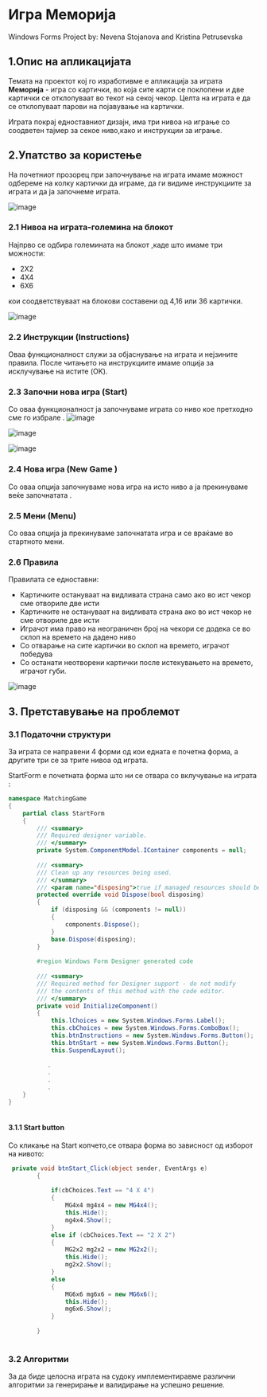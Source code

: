  
# **Игра Меморија** 
 
Windows Forms Project by: Nevena Stojanova and Kristina Petrusevska 
 
## 1.Опис на апликацијата 
 
 Темата на проектот кој го изработивме е апликација за играта  **Меморија** - игра со картички, во која сите карти се поклопени и две картички се отклопуваат во текот на секој чекор. Целта на играта е да се отклопуваат парови на појавување на картички.
 
 Играта покрај едноставниот дизајн, има три нивоа на играње со соодветен тајмер за секое ниво,како и инструкции за играње.
 
## 2.Упатство за користење
 
На почетниот прозорец при започнување на играта имаме можност одбереме на колку картички да играме, да ги видиме инструкциите за играта и да ја започнеме играта.
 
 
![image](https://cloud.githubusercontent.com/assets/28963796/26524262/bbd61496-432d-11e7-9049-05aa92c776cb.png)
 
 
### 2.1 Нивоа на играта-големина на блокот 
 
Најпрво се одбира големината на блокот ,каде што имаме три можности:
 
* 2X2
* 4X4
* 6X6
 
кои соодветствуваат на блокови составени од 4,16 или 36 картички.
 
![image](https://cloud.githubusercontent.com/assets/28963796/26524542/8ecfb0de-4336-11e7-8537-95f12c75dd09.png)
 
### 2.2 Инструкции (Instructions)
 
Оваа функционалност служи за објаснување на играта и нејзините правила. После читањето на инструкциите имаме опција за исклучување на истите (OK).
 
### 2.3 Започни нова игра (Start)
 
Со оваа функционалност ја започнуваме играта со ниво кое претходно сме го избрале .
![image](https://cloud.githubusercontent.com/assets/28963796/26524547/a9c710da-4336-11e7-8be6-372eb964249f.png)
 
![image](https://cloud.githubusercontent.com/assets/28963796/26524552/c14706a2-4336-11e7-874d-8b133e392c7f.png)
 
![image](https://cloud.githubusercontent.com/assets/28963796/26524553/cf170930-4336-11e7-929f-400d01d5e718.png)
 
 
### 2.4 Нова игра (New Game )
 
Со оваа опција започнуваме нова игра на исто ниво а ја прекинуваме веќе започнатата .
 
### 2.5 Мени (Menu)
 
Со оваа опција ја прекинуваме започнатата игра и се враќаме во стартното мени. 
 
### 2.6 Правила
 
Правилата се едноставни:
 
* Картичките остануваат на видливата страна само ако во ист чекор сме отвориле две исти
* Картичките не остануваат на видливата страна ако во ист чекор не сме отвориле две исти
* Играчот има право на неограничен број на чекори се додека се во склоп на времето на дадено ниво
* Со отварање на сите картички во склоп на времето, играчот победува
* Со останати неотворени картички после истекувањето на времето, играчот губи.
 
![image](https://cloud.githubusercontent.com/assets/28963796/26524558/15246f1c-4337-11e7-9342-8f3a33070a49.png)
 
## 3. Претставување на проблемот
 
### 3.1 Податочни структури
 
За играта се направени 4 форми од кои едната е почетна форма, а другите три се за трите нивоа од играта.
 
StartForm e почетната форма што ни се отвара со вклучување на играта :
 
```c#
namespace MatchingGame
{
    partial class StartForm
    {
        /// <summary>
        /// Required designer variable.
        /// </summary>
        private System.ComponentModel.IContainer components = null;
 
        /// <summary>
        /// Clean up any resources being used.
        /// </summary>
        /// <param name="disposing">true if managed resources should be disposed; otherwise, false.</param>
        protected override void Dispose(bool disposing)
        {
            if (disposing && (components != null))
            {
                components.Dispose();
            }
            base.Dispose(disposing);
        }
 
        #region Windows Form Designer generated code
 
        /// <summary>
        /// Required method for Designer support - do not modify
        /// the contents of this method with the code editor.
        /// </summary>
        private void InitializeComponent()
        {
            this.lChoices = new System.Windows.Forms.Label();
            this.cbChoices = new System.Windows.Forms.ComboBox();
            this.btnInstructions = new System.Windows.Forms.Button();
            this.btnStart = new System.Windows.Forms.Button();
            this.SuspendLayout();
           
           .
           .
           .
           .
    }
}
 
```
 
#### 3.1.1 Start button
 
Со кликање на Start копчето,се отвара форма во зависност од изборот на нивото:
 
```c#
 private void btnStart_Click(object sender, EventArgs e)
        {
            
            if(cbChoices.Text == "4 X 4")
            {
                MG4x4 mg4x4 = new MG4x4();
                this.Hide();
                mg4x4.Show();
            }
            else if (cbChoices.Text == "2 X 2")
            {
                MG2x2 mg2x2 = new MG2x2();
                this.Hide();
                mg2x2.Show();
            }
            else
            {
                MG6x6 mg6x6 = new MG6x6();
                this.Hide();
                mg6x6.Show();
            }
 
        }
 
```
### 3.2 Алгоритми
 
За да биде целосна играта на судоку имплементиравме различни алгоритми за генерирање и валидирање на успешно решение.
 
 
 
